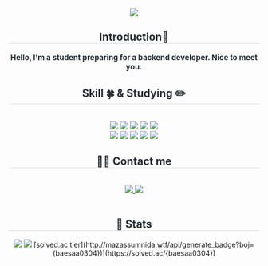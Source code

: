<div align= "center">
    <img src="https://capsule-render.vercel.app/api?type=rounded&color=36bfbd&height=180&text=HI%20I'm%20Sunyoung%20Bae&animation=&fontColor=ffffff&fontSize=50" />
    </div>
    <div align= "center"> 
    <h2 style="border-bottom: 1px solid #d8dee4; color: #282d33;"> Introduction🙌 </h2>  
    <div style="font-weight: 700; font-size: 15px; text-align: center; color: #282d33;"> Hello, I'm a student preparing for a backend developer. Nice to meet you. </div> 
    </div>
    <div align= "center">
    <h2 style="border-bottom: 1px solid #d8dee4; color: #282d33;"> Skill 🍀 & Studying ✏️ </h2> <br> 
    <div style="margin: 0 auto; text-align: center;" align= "center"> <img src="https://img.shields.io/badge/C-A8B9CC?style=for-the-badge&logo=C&logoColor=white">
          <img src="https://img.shields.io/badge/Bootstrap-7952B3?style=for-the-badge&logo=Bootstrap&logoColor=white">
          <img src="https://img.shields.io/badge/Java-007396?style=for-the-badge&logo=Java&logoColor=white">
          <img src="https://img.shields.io/badge/Javascript-F7DF1E?style=for-the-badge&logo=Javascript&logoColor=white">
          <img src="https://img.shields.io/badge/Linux-FCC624?style=for-the-badge&logo=Linux&logoColor=white">
          <br/><img src="https://img.shields.io/badge/Github-181717?style=for-the-badge&logo=Github&logoColor=white">
          <img src="https://img.shields.io/badge/Oracle-F80000?style=for-the-badge&logo=Oracle&logoColor=white">
          <img src="https://img.shields.io/badge/Spring-6DB33F?style=for-the-badge&logo=Spring&logoColor=white">
          <img src="https://img.shields.io/badge/Spring Boot-6DB33F?style=for-the-badge&logo=Spring Boot&logoColor=white">
          <img src="https://img.shields.io/badge/Apache Tomcat-F8DC75?style=for-the-badge&logo=Apache Tomcat&logoColor=white">
          <br/></div>
    </div>
    <div align= "center">
    <h2 style="border-bottom: 1px solid #d8dee4; color: #282d33;"> 🧑‍💻 Contact me </h2> <br> 
    <div align= "center"> <a href=https://velog.io/@baesunyoung34> <img src="https://img.shields.io/badge/Velog-20C997?style=for-the-badge&logo=Velog&logoColor=white&link=https://velog.io/@baesunyoung34"> </a>
         <a href=mailto:baesun0304@gmail.com> <img src="https://img.shields.io/badge/Gmail-EA4335?style=for-the-badge&logo=Gmail&logoColor=white&link=mailto:baesun0304@gmail.com"> </a>
    </div>  <br> 
     <div align= "center">  </div> 
    </div> 
    <div align= "center"> 
    <h2 style="border-bottom: 1px solid #d8dee4; color: #282d33;"> 🏅 Stats </h2> 
        <div align= "center"> 
            <img src="https://github-readme-stats.vercel.app/api?username=baesunyoung34&bg_color=180,000000,&title_color=000000&text_color=000000"/> 
            <img src="https://github-readme-stats.vercel.app/api/top-langs/?username=baesunyoung34&layout=compact&bg_color=180,000000,&title_color=000000&text_color=000000"/> 
            [solved.ac tier](http://mazassumnida.wtf/api/generate_badge?boj={baesaa0304})](https://solved.ac/{baesaa0304})
        </div>
    </div>
   
    

